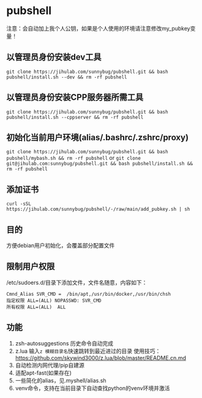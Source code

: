 # pubshell
注意：会自动加上我个人公钥，如果是个人使用的环境请注意修改my_pubkey变量！

## 以管理员身份安装dev工具
`
git clone https://jihulab.com/sunnybug/pubshell.git && bash pubshell/install.sh --dev && rm -rf pubshell
`
## 以管理员身份安装CPP服务器所需工具
`
git clone https://jihulab.com/sunnybug/pubshell.git && bash pubshell/install.sh --cppserver && rm -rf pubshell
`
## 初始化当前用户环境(alias/.bashrc/.zshrc/proxy)
`
git clone https://jihulab.com/sunnybug/pubshell.git && bash pubshell/mybash.sh && rm -rf pubshell
`
or
`
git clone git@jihulab.com:sunnybug/pubshell.git && bash pubshell/install.sh && rm -rf pubshell
`

## 添加证书
`
curl -sSL https://jihulab.com/sunnybug/pubshell/-/raw/main/add_pubkey.sh | sh
`
## 目的
方便debian用户初始化，会覆盖部分配置文件

## 限制用户权限
/etc/sudoers.d/目录下添加文件，文件名随意，内容如下：
```
Cmnd_Alias SVR_CMD =  /bin/apt,/usr/bin/docker,/usr/bin/chsh
指定权限 ALL=(ALL) NOPASSWD: SVR_CMD
所有权限 ALL=(ALL)  ALL
```

## 功能
1. zsh-autosuggestions
   历史命令自动完成
2. z.lua
   输入`z 模糊目录名`快速跳转到最近进过的目录
   使用技巧：https://github.com/skywind3000/z.lua/blob/master/README.cn.md
3. 自动检测内网代理/pip自建源
4. 适配apt-fast(如果存在)
5. 一些简化的alias，见.myshell/alias.sh
6. venv命令，支持在当前目录下自动查找python的venv环境并激活